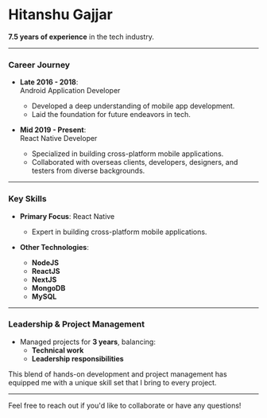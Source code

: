 # Hitanshu Gajjar

**7.5 years of experience** in the tech industry.

---

### Career Journey

- **Late 2016 - 2018**:  
  Android Application Developer  
  - Developed a deep understanding of mobile app development.
  - Laid the foundation for future endeavors in tech.

- **Mid 2019 - Present**:  
  React Native Developer  
  - Specialized in building cross-platform mobile applications.
  - Collaborated with overseas clients, developers, designers, and testers from diverse backgrounds.

---

### Key Skills

- **Primary Focus**: React Native  
  - Expert in building cross-platform mobile applications.
  
- **Other Technologies**:  
  - **NodeJS**  
  - **ReactJS**  
  - **NextJS**  
  - **MongoDB**  
  - **MySQL**

---

### Leadership & Project Management

- Managed projects for **3 years**, balancing:
  - **Technical work**  
  - **Leadership responsibilities**
  
This blend of hands-on development and project management has equipped me with a unique skill set that I bring to every project.

---

Feel free to reach out if you'd like to collaborate or have any questions!
